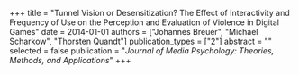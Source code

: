 +++
title = "Tunnel Vision or Desensitization? The Effect of Interactivity and Frequency of Use on the Perception and Evaluation of Violence in Digital Games"
date = 2014-01-01
authors = ["Johannes Breuer", "Michael Scharkow", "Thorsten Quandt"]
publication_types = ["2"]
abstract = ""
selected = false
publication = "*Journal of Media Psychology: Theories, Methods, and Applications*"
+++

